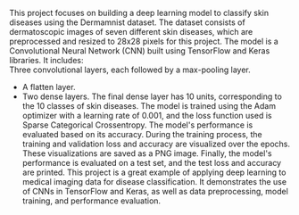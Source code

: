 This project focuses on building a deep learning model to classify skin diseases using the Dermamnist dataset.
The dataset consists of dermatoscopic images of seven different skin diseases, which are preprocessed and resized to 28x28 pixels for this project.
The model is a Convolutional Neural Network (CNN) built using TensorFlow and Keras libraries. It includes:  
Three convolutional layers, each followed by a max-pooling layer.
- A flatten layer.
- Two dense layers.
The final dense layer has 10 units, corresponding to the 10 classes of skin diseases.
The model is trained using the Adam optimizer with a learning rate of 0.001, and the loss function used is Sparse Categorical Crossentropy. The model's performance is evaluated based on its accuracy.  During the training process, the training and validation loss and accuracy are visualized over the epochs. These visualizations are saved as a PNG image. Finally, the model's performance is evaluated on a test set, and the test loss and accuracy are printed.  This project is a great example of applying deep learning to medical imaging data for disease classification. It demonstrates the use of CNNs in TensorFlow and Keras, as well as data preprocessing, model training, and performance evaluation.
